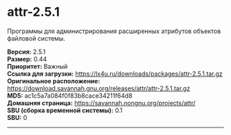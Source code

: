 # attr-2.5.1

Программы для администрирования расширенных атрибутов объектов файловой системы.

**Версия:** 2.5.1
<br />
**Размер:** 0.44
<br />
**Приоритет:** Важный
<br />
**Ссылка для загрузки:** https://lx4u.ru/downloads/packages/attr-2.5.1.tar.gz
<br />
**Оригинальное расположение:** https://download.savannah.gnu.org/releases/attr/attr-2.5.1.tar.gz
<br />
**MD5:** ac1c5a7a084f0f83b8cace34211f64d8
<br />
**Домашняя страница:** https://savannah.nongnu.org/projects/attr/
        <br />**SBU (сборка временной системы):** 0.1
<br />
**SBU:** 0
***
            